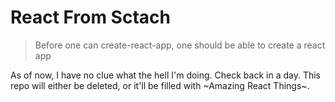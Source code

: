 # React From Sctach
> Before one can create-react-app, one should be able to create a react app

As of now, I have no clue what the hell I'm doing. Check back in a day. This repo will either
  be deleted, or it'll be filled with ~Amazing React Things~.
